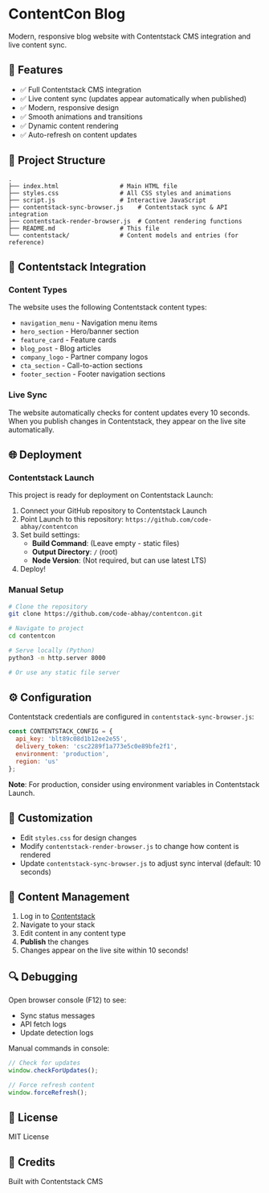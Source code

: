# ContentCon Blog

Modern, responsive blog website with Contentstack CMS integration and live content sync.

## 🚀 Features

- ✅ Full Contentstack CMS integration
- ✅ Live content sync (updates appear automatically when published)
- ✅ Modern, responsive design
- ✅ Smooth animations and transitions
- ✅ Dynamic content rendering
- ✅ Auto-refresh on content updates

## 📁 Project Structure

```
.
├── index.html                 # Main HTML file
├── styles.css                 # All CSS styles and animations
├── script.js                  # Interactive JavaScript
├── contentstack-sync-browser.js    # Contentstack sync & API integration
├── contentstack-render-browser.js  # Content rendering functions
├── README.md                  # This file
└── contentstack/              # Content models and entries (for reference)
```

## 🔧 Contentstack Integration

### Content Types

The website uses the following Contentstack content types:

- `navigation_menu` - Navigation menu items
- `hero_section` - Hero/banner section
- `feature_card` - Feature cards
- `blog_post` - Blog articles
- `company_logo` - Partner company logos
- `cta_section` - Call-to-action sections
- `footer_section` - Footer navigation sections

### Live Sync

The website automatically checks for content updates every 10 seconds. When you publish changes in Contentstack, they appear on the live site automatically.

## 🌐 Deployment

### Contentstack Launch

This project is ready for deployment on Contentstack Launch:

1. Connect your GitHub repository to Contentstack Launch
2. Point Launch to this repository: `https://github.com/code-abhay/contentcon`
3. Set build settings:
   - **Build Command**: (Leave empty - static files)
   - **Output Directory**: `/` (root)
   - **Node Version**: (Not required, but can use latest LTS)
4. Deploy!

### Manual Setup

```bash
# Clone the repository
git clone https://github.com/code-abhay/contentcon.git

# Navigate to project
cd contentcon

# Serve locally (Python)
python3 -m http.server 8000

# Or use any static file server
```

## ⚙️ Configuration

Contentstack credentials are configured in `contentstack-sync-browser.js`:

```javascript
const CONTENTSTACK_CONFIG = {
  api_key: 'blt89c08d1b12ee2e55',
  delivery_token: 'csc2289f1a773e5c0e89bfe2f1',
  environment: 'production',
  region: 'us'
};
```

**Note**: For production, consider using environment variables in Contentstack Launch.

## 🎨 Customization

- Edit `styles.css` for design changes
- Modify `contentstack-render-browser.js` to change how content is rendered
- Update `contentstack-sync-browser.js` to adjust sync interval (default: 10 seconds)

## 📝 Content Management

1. Log in to [Contentstack](https://app.contentstack.com/)
2. Navigate to your stack
3. Edit content in any content type
4. **Publish** the changes
5. Changes appear on the live site within 10 seconds!

## 🔍 Debugging

Open browser console (F12) to see:
- Sync status messages
- API fetch logs
- Update detection logs

Manual commands in console:
```javascript
// Check for updates
window.checkForUpdates();

// Force refresh content
window.forceRefresh();
```

## 📄 License

MIT License

## 🙏 Credits

Built with Contentstack CMS

